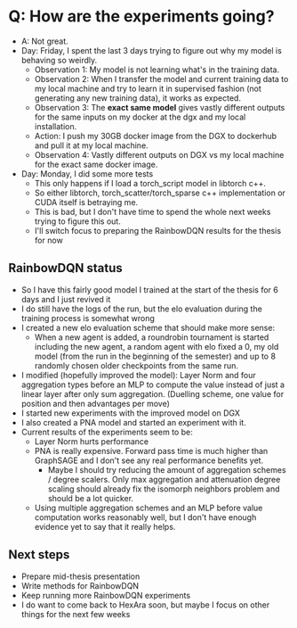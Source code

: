 # Q: How are the experiments going?
+ A: Not great.
+ Day: Friday, I spent the last 3 days trying to figure out why my model is behaving so weirdly.
	- Observation 1: My model is not learning what's in the training data.
	- Observation 2: When I transfer the model and current training data to my local machine and try to learn it in supervised fashion (not generating any new training data), it works as expected.
	- Observation 3: The **exact same model** gives vastly different outputs for the same inputs on my docker at the dgx and my local installation.
	- Action: I push my 30GB docker image from the DGX to dockerhub and pull it at my local machine.
	- Observation 4: Vastly different outputs on DGX vs my local machine for the exact same docker image.
+ Day: Monday, I did some more tests
	- This only happens if I load a torch\_script model in libtorch c++.
	- So either libtorch, torch\_scatter/torch\_sparse c++ implementation or CUDA itself is betraying me.
	- This is bad, but I don't have time to spend the whole next weeks trying to figure this out.
	- I'll switch focus to preparing the RainbowDQN results for the thesis for now

## RainbowDQN status
+ So I have this fairly good model I trained at the start of the thesis for 6 days and I just revived it
+ I do still have the logs of the run, but the elo evaluation during the training process is somewhat wrong
+ I created a new elo evaluation scheme that should make more sense:
	-  When a new agent is added, a roundrobin tournament is started including the new agent, a random agent with elo fixed a 0, my old model (from the run in the beginning of the semester) and up to 8 randomly chosen older checkpoints from the same run.
+ I modified (hopefully improved the model): Layer Norm and four aggregation types before an MLP to compute the value instead of just a linear layer after only sum aggregation. (Duelling scheme, one value for position and then advantages per move)
+ I started new experiments with the improved model on DGX
+ I also created a PNA model and started an experiment with it.
+ Current results of the experiments seem to be:
	- Layer Norm hurts performance
	- PNA is really expensive. Forward pass time is much higher than GraphSAGE and I don't see any real performance benefits yet.
		* Maybe I should try reducing the amount of aggregation schemes / degree scalers. Only max aggregation and attenuation degree scaling should already fix the isomorph neighbors problem and should be a lot quicker.
	- Using multiple aggregation schemes and an MLP before value computation works reasonably well, but I don't have enough evidence yet to say that it really helps.

## Next steps
+ Prepare mid-thesis presentation
+ Write methods for RainbowDQN
+ Keep running more RainbowDQN experiments
+ I do want to come back to HexAra soon, but maybe I focus on other things for the next few weeks
